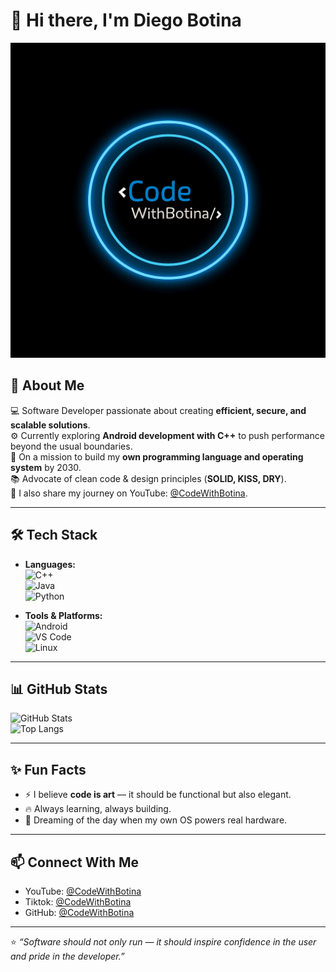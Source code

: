 # 👋 Hi there, I'm Diego Botina  

![Banner](https://github.com/CodeWithBotinaOficial/CodeWithBotinaOficial/blob/main/assets/banner.png)  

## 🚀 About Me  
💻 Software Developer passionate about creating **efficient, secure, and scalable solutions**.  
⚙️ Currently exploring **Android development with C++** to push performance beyond the usual boundaries.  
🌱 On a mission to build my **own programming language and operating system** by 2030.  
📚 Advocate of clean code & design principles (**SOLID, KISS, DRY**).  
🎥 I also share my journey on YouTube: [@CodeWithBotina](https://www.youtube.com/@CodeWithBotina).  

---

## 🛠️ Tech Stack  

- **Languages:**  
  ![C++](https://img.shields.io/badge/C++-00599C?style=flat&logo=c%2B%2B&logoColor=white)  
  ![Java](https://img.shields.io/badge/Java-ED8B00?style=flat&logo=java&logoColor=white)  
  ![Python](https://img.shields.io/badge/Python-3776AB?style=flat&logo=python&logoColor=white)  

- **Tools & Platforms:**  
  ![Android](https://img.shields.io/badge/Android-3DDC84?style=flat&logo=android&logoColor=white)  
  ![VS Code](https://img.shields.io/badge/VS%20Code-0078d7?style=flat&logo=visual-studio-code&logoColor=white)  
  ![Linux](https://img.shields.io/badge/Linux-FCC624?style=flat&logo=linux&logoColor=black)  

---

## 📊 GitHub Stats  

![GitHub Stats](https://github-readme-stats.vercel.app/api?username=CodeWithBotinaOficial&theme=tokyonight)  
![Top Langs](https://github-readme-stats.vercel.app/api/top-langs/?username=CodeWithBotinaOficial&layout=compact&theme=tokyonight)  

---

## ✨ Fun Facts  

- ⚡ I believe **code is art** — it should be functional but also elegant.  
- 🔥 Always learning, always building.  
- 🧩 Dreaming of the day when my own OS powers real hardware.  

---

## 📫 Connect With Me  

- YouTube: [@CodeWithBotina](https://www.youtube.com/@CodeWithBotina)  
- Tiktok: [@CodeWithBotina](https://www.tiktok.com/@codewithbotina)  
- GitHub: [@CodeWithBotina](https://github.com/CodeWithBotinaOficial)

---

⭐️ *“Software should not only run — it should inspire confidence in the user and pride in the developer.”*  

